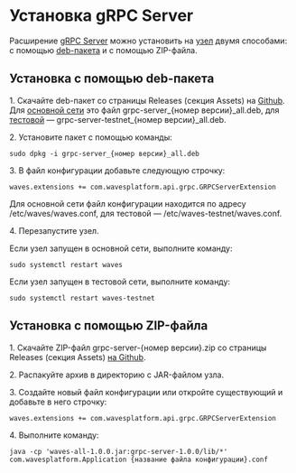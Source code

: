 # Установка gRPC Server

Расширение [gRPC Server](/waves-node/extensions/grpc-server.md) можно установить на [узел](/blockchain/node.md) двумя способами: с помощью [deb-пакета](https://ru.wikipedia.org/wiki/Deb_%28формат_файлов%29) и с помощью ZIP-файла.

## Установка с помощью deb-пакета

1.&nbsp;Скачайте deb-пакет со страницы Releases (секция Assets) на [Github](https://github.com/wavesplatform/Waves/releases). Для [основной сети](/blockchain/blockchain-network/main-network.md) это файл grpc-server\_{номер версии}\_all.deb, для [тестовой](/blockchain/blockchain-network/test-network.md) — grpc-server-testnet\_{номер версии}\_all.deb.

2.&nbsp;Установите пакет с помощью команды:

``` console
sudo dpkg -i grpc-server_{номер версии}_all.deb
```

3.&nbsp;В файл конфигурации добавьте следующую строчку:

``` console
waves.extensions += com.wavesplatform.api.grpc.GRPCServerExtension
```

Для основной сети файл конфигурации находится по адресу /etc/waves/waves.conf, для тестовой — /etc/waves-testnet/waves.conf.

4.&nbsp;Перезапустите узел.

Если узел запущен в основной сети, выполните команду:

``` console
sudo systemctl restart waves
```

Если узел запущен в тестовой сети, выполните команду:

``` console
sudo systemctl restart waves-testnet
```

## Установка с помощью ZIP-файла

1.&nbsp;Скачайте ZIP-файл grpc-server-{номер версии}.zip со страницы Releases (секция Assets) [на Github](https://github.com/wavesplatform/Waves/releases).

2.&nbsp;Распакуйте архив в директорию с JAR-файлом узла.

3.&nbsp;Создайте новый файл конфигурации или откройте существующий и добавьте в него строчку:

``` console
waves.extensions += com.wavesplatform.api.grpc.GRPCServerExtension
```

4.&nbsp;Выполните команду:

``` console
java -cp 'waves-all-1.0.0.jar:grpc-server-1.0.0/lib/*' com.wavesplatform.Application {название файла конфигурации}.conf
```
